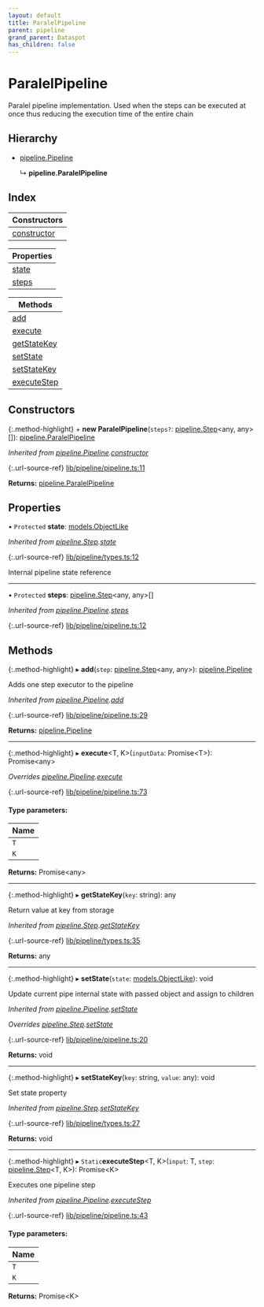 ```yaml
---
layout: default
title: ParalelPipeline
parent: pipeline
grand_parent: Dataspot
has_children: false
---
```


# ParalelPipeline

Paralel pipeline implementation. Used when the steps
can be executed at once thus reducing the execution time of the entire chain

## Hierarchy

* [pipeline.Pipeline](/docs/classes/pipeline_pipeline)

  ↳ **pipeline.ParalelPipeline**

## Index

| Constructors |
|-----------|
| [constructor](#constructor) |

| Properties |
|-----------|
| [state](#state) |
| [steps](#steps) |

| Methods |
|-----------|
| [add](#add) |
| [execute](#execute) |
| [getStateKey](#getstatekey) |
| [setState](#setstate) |
| [setStateKey](#setstatekey) |
| [executeStep](#executestep) |

## Constructors

{:.method-highlight}
\+ **new ParalelPipeline**(`steps?`: [pipeline.Step](/docs/classes/pipeline_step)\<any, any>[]): [pipeline.ParalelPipeline](/docs/classes/pipeline_paralelpipeline)

*Inherited from [pipeline.Pipeline](/docs/classes/pipeline_pipeline).[constructor](/docs/classes/pipeline_pipeline#constructor)*

{:.url-source-ref}
[lib/pipeline/pipeline.ts:11](https://github.com/ascentcore/dataspot/blob/b02167c/lib/pipeline/pipeline.ts#L11)

**Returns:** [pipeline.ParalelPipeline](/docs/classes/pipeline_paralelpipeline)

## Properties

• `Protected` **state**: [models.ObjectLike](/docs/classes/../interfaces/models_objectlike)

*Inherited from [pipeline.Step](/docs/classes/pipeline_step).[state](/docs/classes/pipeline_step#state)*

{:.url-source-ref}
[lib/pipeline/types.ts:12](https://github.com/ascentcore/dataspot/blob/b02167c/lib/pipeline/types.ts#L12)

Internal pipeline state reference

___

• `Protected` **steps**: [pipeline.Step](/docs/classes/pipeline_step)\<any, any>[]

*Inherited from [pipeline.Pipeline](/docs/classes/pipeline_pipeline).[steps](/docs/classes/pipeline_pipeline#steps)*

{:.url-source-ref}
[lib/pipeline/pipeline.ts:12](https://github.com/ascentcore/dataspot/blob/b02167c/lib/pipeline/pipeline.ts#L12)

## Methods

{:.method-highlight}
▸ **add**(`step`: [pipeline.Step](/docs/classes/pipeline_step)\<any, any>): [pipeline.Pipeline](/docs/classes/pipeline_pipeline)

Adds one step executor to the pipeline

*Inherited from [pipeline.Pipeline](/docs/classes/pipeline_pipeline).[add](/docs/classes/pipeline_pipeline#add)*

{:.url-source-ref}
[lib/pipeline/pipeline.ts:29](https://github.com/ascentcore/dataspot/blob/b02167c/lib/pipeline/pipeline.ts#L29)

**Returns:** [pipeline.Pipeline](/docs/classes/pipeline_pipeline)

___

{:.method-highlight}
▸ **execute**\<T, K>(`inputData`: Promise\<T>): Promise\<any>

*Overrides [pipeline.Pipeline](/docs/classes/pipeline_pipeline).[execute](/docs/classes/pipeline_pipeline#execute)*

{:.url-source-ref}
[lib/pipeline/pipeline.ts:73](https://github.com/ascentcore/dataspot/blob/b02167c/lib/pipeline/pipeline.ts#L73)

#### Type parameters:

Name |
------ |
`T` |
`K` |

**Returns:** Promise\<any>

___

{:.method-highlight}
▸ **getStateKey**(`key`: string): any

Return value at key from storage

*Inherited from [pipeline.Step](/docs/classes/pipeline_step).[getStateKey](/docs/classes/pipeline_step#getstatekey)*

{:.url-source-ref}
[lib/pipeline/types.ts:35](https://github.com/ascentcore/dataspot/blob/b02167c/lib/pipeline/types.ts#L35)

**Returns:** any

___

{:.method-highlight}
▸ **setState**(`state`: [models.ObjectLike](/docs/classes/../interfaces/models_objectlike)): void

Update current pipe internal state with passed object and assign to children

*Inherited from [pipeline.Pipeline](/docs/classes/pipeline_pipeline).[setState](/docs/classes/pipeline_pipeline#setstate)*

*Overrides [pipeline.Step](/docs/classes/pipeline_step).[setState](/docs/classes/pipeline_step#setstate)*

{:.url-source-ref}
[lib/pipeline/pipeline.ts:20](https://github.com/ascentcore/dataspot/blob/b02167c/lib/pipeline/pipeline.ts#L20)

**Returns:** void

___

{:.method-highlight}
▸ **setStateKey**(`key`: string, `value`: any): void

Set state property

*Inherited from [pipeline.Step](/docs/classes/pipeline_step).[setStateKey](/docs/classes/pipeline_step#setstatekey)*

{:.url-source-ref}
[lib/pipeline/types.ts:27](https://github.com/ascentcore/dataspot/blob/b02167c/lib/pipeline/types.ts#L27)

**Returns:** void

___

{:.method-highlight}
▸ `Static`**executeStep**\<T, K>(`input`: T, `step`: [pipeline.Step](/docs/classes/pipeline_step)\<T, K>): Promise\<K>

Executes one pipeline step

*Inherited from [pipeline.Pipeline](/docs/classes/pipeline_pipeline).[executeStep](/docs/classes/pipeline_pipeline#executestep)*

{:.url-source-ref}
[lib/pipeline/pipeline.ts:43](https://github.com/ascentcore/dataspot/blob/b02167c/lib/pipeline/pipeline.ts#L43)

#### Type parameters:

Name |
------ |
`T` |
`K` |

**Returns:** Promise\<K>
